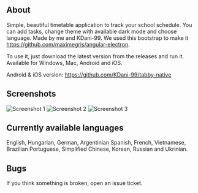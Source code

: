 ## About
Simple, beautiful timetable application to track your school schedule. You can add tasks, change theme with available dark mode and choose language.
Made by me and KDani-99. We used this bootstrap to make it https://github.com/maximegris/angular-electron.

To use it, just download the latest version from the releases and run it.
Available for Windows, Mac, Android and iOS.

Android & iOS version: https://github.com/KDani-99/tabby-native

## Screenshots

![Screenshot 1](/src/screenshots/1.png)
![Screenshot 2](/src/screenshots/2.png)
![Screenshot 3](/src/screenshots/3.png)

## Currently available languages
English, Hungarian, German, Argentinian Spanish, French, Vietnamese, Brazilian Portuguese, Simplified Chinese, Korean, Russian and Ukrinian.

## Bugs
If you think something is broken, open an issue ticket.
